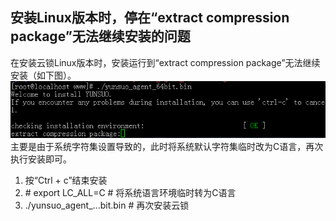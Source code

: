 ## 安装Linux版本时，停在“extract compression package”无法继续安装的问题

在安装云锁Linux版本时，安装运行到“extract compression package”无法继续安装（如下图）。
![](/assets/extract的问题.png)
主要是由于系统字符集设置导致的，此时将系统默认字符集临时改为C语言，再次执行安装即可。

1.  按“Ctrl + c”结束安装
2.  \# export LC_ALL=C # 将系统语言环境临时转为C语言
3.  ./yunsuo_agent_...bit.bin # 再次安装云锁